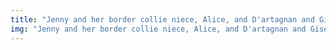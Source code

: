 ```yaml
---
title: "Jenny and her border collie niece, Alice, and D'artagnan and Gisele"
img: "Jenny and her border collie niece, Alice, and D'artagnan and Gisele.jpg"
---
```


